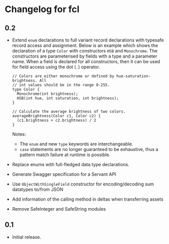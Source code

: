 # Changelog for fcl

## 0.2

* Extend `enum` declarations to full variant record declarations with typesafe
  record access and assignment. Below is an example which shows the
  declaration of a type `Color` with constructors `HSB` and `Monochrome`. The
  constructors are parameterised by fields with a type and a parameter name.
  When a field is declared for all constructors, then it can be used for field
  access using the dot (`.`) operator.

  ~~~
  // Colors are either monochrome or defined by hue-saturation-brightness. All
  // int values should be in the range 0-255.
  type Color {
    Monochrome(int brightness);
    HSB(int hue, int saturation, int brightness);
  }

  // Calculate the average brightness of two colors.
  averageBrightness(Color c1, Color c2) {
    (c1.brightness + c2.brightness) / 2
  }
  ~~~
  Notes:
    - The `enum` and new `type` keywords are interchangeable.
    - `case` statements are no longer guaranteed to be exhaustive, thus a
      pattern match failure at runtime is possible.
* Replace enums with full-fledged data type declarations.
* Generate Swagger specification for a Servant API
* Use `ObjectWithSingleField` constructor for encoding/decoding sum datatypes to/from JSON
* Add information of the calling method in deltas when transferring assets
* Remove SafeInteger and SafeString modules

## 0.1

* Initial release.

